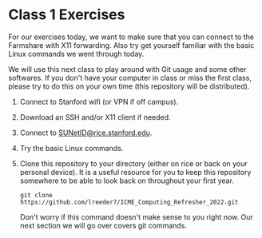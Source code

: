 # Class 1 Exercises

For our exercises today, we want to make sure that you can connect to the Farmshare with X11 forwarding. Also try get yourself familiar with the basic Linux commands we went through today.

We will use this next class to play around with Git usage and some other softwares. If you don't have your computer in class or miss the first class, please try to do this on your own time (this repository will be distributed). 

1. Connect to Stanford wifi (or VPN if off campus). 
2. Download an SSH and/or X11 client if needed.
3. Connect to SUNetID@rice.stanford.edu.
4. Try the basic Linux commands.
5. Clone this repository to your directory (either on rice or back on your personal device). It is a useful resource for you to keep this repository somewhere to be able to look back on throughout your first year.  
   
   `git clone https://github.com/lreeder7/ICME_Computing_Refresher_2022.git`
   
   Don't worry if this command doesn't make sense to you right now. Our next section we will go over covers git commands. 
